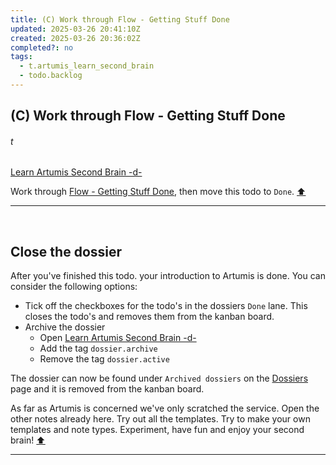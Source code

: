 ```yaml
---
title: (C) Work through Flow - Getting Stuff Done
updated: 2025-03-26 20:41:10Z
created: 2025-03-26 20:36:02Z
completed?: no
tags:
  - t.artumis_learn_second_brain
  - todo.backlog
---
```


## (C) Work through Flow - Getting Stuff Done
###### t
[Learn Artumis Second Brain -d-](../1.Mind/Learn%20Artumis%20Second%20Brain%20-d-.md)

Work through [Flow - Getting Stuff Done](../1.Mind/Flow%20-%20Getting%20Stuff%20Done.md), then move this todo to `Done`.
[⬆️](#t)
***
<br>



## Close the dossier
After you've finished this todo. your introduction to Artumis is done. You can consider the following options:
* Tick off the checkboxes for the todo's in the dossiers `Done` lane. This closes the todo's and removes them from the kanban board.
* Archive the dossier
	* Open [Learn Artumis Second Brain -d-](../1.Mind/Learn%20Artumis%20Second%20Brain%20-d-.md)
	* Add the tag `dossier.archive`
	* Remove the tag `dossier.active`

The dossier can now be found under `Archived dossiers` on the [Dossiers](../1.Mind/Dossiers.md) page and it is removed from the kanban board.

As far as Artumis is concerned we've only scratched the service. Open the other notes already here. Try out all the templates. Try to make your own templates and note types. Experiment, have fun and enjoy your second brain!
[⬆️](#t)
***
<br>